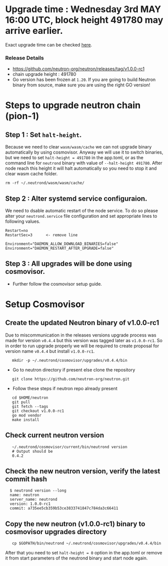 # Upgrade time : Wednesday 3rd MAY 16:00 UTC, block height 491780 may arrive earlier.
Exact upgrade time can be checked [here](https://testnet.mintscan.io/neutron-testnet/blocks/491780).

### Release Details
* https://github.com/neutron-org/neutron/releases/tag/v1.0.0-rc1
* chain upgrade height : 491780
* Go version has been frozen at `1.20`. If you are going to build Neutron binary from source, make sure you are using the right GO version!


# Steps to upgrade neutron chain (pion-1)

## Step 1 : Set `halt-height`.

Because we need to clear `wasm/wasm/cache` we can not upgrade binary automatically by using cosmovisor. Anyway we will use it to switch binaries, but we need to set `halt-height = 491780` in the app.toml, or as the command line for `neutrond` binary with value of `--halt-height 491780`. After node reach this height it will halt automatically so you need to stop it and clear wasm cache folder.

```shell
rm -rf ~/.neutrond/wasm/wasm/cache/
```
## Step 2 : Alter systemd service configuraion.

We need to dsable automatic restart of the node service. To do so please alter your `neutrond.service` file configuration and set appropriate lines to following values.

```
Restart=no 
RestartSec=3      <- remove line

Environment="DAEMON_ALLOW_DOWNLOAD_BINARIES=false"
Environment="DAEMON_RESTART_AFTER_UPGRADE=false"
```

## Step 3 : All upgrades will be done using cosmovisor.

* Further follow the cosmovisor setup guide.

# Setup Cosmovisor

## Create the updated Neutron binary of v1.0.0-rc1

Due to miscommunication in the releases versions upgrade process was made for version `v0.4.4` but this version was tagged later as `v1.0.0-rc1`. 
So in order to run upgrade properly we will be required to create proposal for version name `v0.4.4` but install `v1.0.0-rc1`.

```shell
   mkdir -p ~/.neutrond/cosmovisor/upgrades/v0.4.4/bin
```
* Go to neutron directory if present else clone the repository

```shell
   git clone https://github.com/neutron-org/neutron.git
```

* Follow these steps if neutron repo already present

```shell
   cd $HOME/neutron
   git pull
   git fetch --tags
   git checkout v1.0.0-rc1
   go mod vendor
   make install
```

## Check current neutron version
```shell
   ~/.neutrond/cosmovisor/current/bin/neutrond version
   # Output should be
   0.4.2
```

## Check the new neutron version, verify the latest commit hash

```shell
  $ neutrond version --long
  name: neutron
  server_name: neutrond
  version: 1.0.0-rc1
  commit: a735ee5cb359b53ce3833741847c784da3c66411
```

## Copy the new neutron (v1.0.0-rc1) binary to cosmovisor upgrades directory

```shell
   cp $GOPATH/bin/neutrond ~/.neutrond/cosmovisor/upgrades/v0.4.4/bin
```




After that you need to set `halt-height = 0` option in the app.toml or remove it from start parameters of the neutrond binary and start node again. 
